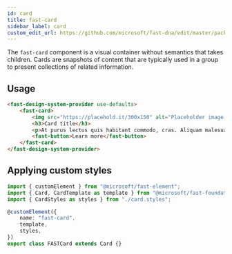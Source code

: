 ```yaml
---
id: card
title: fast-card
sidebar_label: card
custom_edit_url: https://github.com/microsoft/fast-dna/edit/master/packages/web-components/fast-foundation/src/card/README.md
---
```


The `fast-card` component is a visual container without semantics that takes children. Cards are snapshots of content that are typically used in a group to present collections of related information.

## Usage

```html live
<fast-design-system-provider use-defaults>
    <fast-card>
        <img src="https://placehold.it/300x150" alt="Placeholder image with watermark" />
        <h3>Card title</h3>
        <p>At purus lectus quis habitant commodo, cras. Aliquam malesuada velit a tortor. Felis orci tellus netus risus et ultricies augue aliquet.</p>
        <fast-button>Learn more</fast-button>
    </fast-card>
</fast-design-system-provider>
```

## Applying custom styles

```ts
import { customElement } from "@microsoft/fast-element";
import { Card, CardTemplate as template } from "@microsoft/fast-foundation";
import { CardStyles as styles } from "./card.styles";

@customElement({
    name: "fast-card",
    template,
    styles,
})
export class FASTCard extends Card {}
```